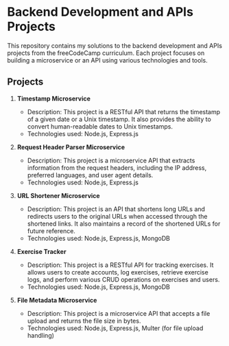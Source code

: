 # Backend Development and APIs Projects

This repository contains my solutions to the backend development and APIs projects from the freeCodeCamp curriculum. Each project focuses on building a microservice or an API using various technologies and tools.

## Projects

1. **Timestamp Microservice**
   - Description: This project is a RESTful API that returns the timestamp of a given date or a Unix timestamp. It also provides the ability to convert human-readable dates to Unix timestamps.
   - Technologies used: Node.js, Express.js

2. **Request Header Parser Microservice**
   - Description: This project is a microservice API that extracts information from the request headers, including the IP address, preferred languages, and user agent details.
   - Technologies used: Node.js, Express.js

3. **URL Shortener Microservice**
   - Description: This project is an API that shortens long URLs and redirects users to the original URLs when accessed through the shortened links. It also maintains a record of the shortened URLs for future reference.
   - Technologies used: Node.js, Express.js, MongoDB

4. **Exercise Tracker**
   - Description: This project is a RESTful API for tracking exercises. It allows users to create accounts, log exercises, retrieve exercise logs, and perform various CRUD operations on exercises and users.
   - Technologies used: Node.js, Express.js, MongoDB

5. **File Metadata Microservice**
   - Description: This project is a microservice API that accepts a file upload and returns the file size in bytes.
   - Technologies used: Node.js, Express.js, Multer (for file upload handling)
